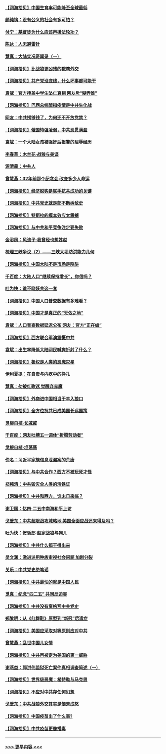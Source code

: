 #### [【网海拾贝】中国生育率可能降至全球最低](../pages/nsc993/n12948793.md?t=05150351) 
#### [颜纯钩：没有公义的社会有多可怕？](../pages/nsc993/n12947626.md?t=05150351) 
#### [付宁：基督徒为什么应该声援法轮功？](../pages/nsc993/n12947233.md?t=05150351) 
#### [陈达：人无避雷针](../pages/nsc993/n12947098.md?t=05150351) 
#### [慧真：大陆实况奇闻录（一）](../pages/nsc993/n12945811.md?t=05150351) 
#### [【网海拾贝】比战狼更凶残的戳瞎外交](../pages/nsc993/n12945717.md?t=05150351) 
#### [【网海拾贝】共产党没底线，什么坏事都可能干](../pages/nsc993/n12942090.md?t=05150351) 
#### [袁斌：官方掩盖中学生坠亡真相 网友斥“糊弄谁”](../pages/nsc993/n12942029.md?t=05150351) 
#### [【网海拾贝】巴西总统暗指疫情是中共生化战](../pages/nsc993/n12938999.md?t=05150351) 
#### [网友：中共捞够钱了，为何还不开放党禁？](../pages/nsc993/n12938952.md?t=05150351) 
#### [【网海拾贝】俄国恃强凌弱，中共恶贯满盈](../pages/nsc993/n12936626.md?t=05150351) 
#### [袁斌：一个大陆女孩被强奸后报警的屈辱经历](../pages/nsc993/n12936547.md?t=05150351) 
#### [李春草：木兰花·战狼与美谍](../pages/nsc993/n12935995.md?t=05150351) 
#### [源清晨：中共人](../pages/nsc993/n12935589.md?t=05150351) 
#### [曾慧燕：32年前那个纪念会 改变多少人命运](../pages/nsc993/n12934233.md?t=05150351) 
#### [【网海拾贝】经济脱钩是联手抗共成功的关键](../pages/nsc993/n12934176.md?t=05150351) 
#### [【网海拾贝】中共党史就是部不断树敌史](../pages/nsc993/n12932844.md?t=05150351) 
#### [【网海拾贝】特斯拉的模本效应太震撼](../pages/nsc993/n12925626.md?t=05150351) 
#### [【网海拾贝】与中共和平竞争注定要失败](../pages/nsc993/n12923326.md?t=05150351) 
#### [金浴凤：风流子‧我曾经也想姓赵](../pages/nsc993/n12920911.md?t=05150351) 
#### [梳理三峡争议（2）——三峡大坝防洪能力几何](../pages/nsc993/n12920173.md?t=05150351) 
#### [【网海拾贝】中国大陆不是市场是陷阱](../pages/nsc993/n12920143.md?t=05150351) 
#### [千百度：大陆人口“继续保持增长”，你信吗？](../pages/nsc993/n12918946.md?t=05150351) 
#### [吐为快：谁不晓妖共这一套](../pages/nsc993/n12918941.md?t=05150351) 
#### [【网海拾贝】中国人口普查数据有多难看？](../pages/nsc993/n12917822.md?t=05150351) 
#### [【网海拾贝】中国才是真正的“无依之地”](../pages/nsc993/n12915845.md?t=05150351) 
#### [袁斌：人口普查数据延迟公布 网友：官方“正在编”](../pages/nsc993/n12915748.md?t=05150351) 
#### [【网海拾贝】西方联合军演震慑中共](../pages/nsc993/n12913466.md?t=05150351) 
#### [袁斌：出生率降低大陆网民喊爽折射了什么？](../pages/nsc993/n12913365.md?t=05150351) 
#### [【网海拾贝】极权是人类的恶魔灾星](../pages/nsc993/n12910697.md?t=05150351) 
#### [伊利夏提：在自责与内疚中的挣扎](../pages/nsc993/n12910493.md?t=05150351) 
#### [慧真：勿被红歌迷 觉醒弃赤魔](../pages/nsc993/n12910485.md?t=05150351) 
#### [【网海拾贝】外商进中国相当于羊入狼口](../pages/nsc993/n12908274.md?t=05150351) 
#### [【网海拾贝】全方位抗共已成美国长远国策](../pages/nsc993/n12906878.md?t=05150351) 
#### [灵根自植‧长戚戚](../pages/nsc993/n12905585.md?t=05150351) 
#### [千百度：网友吐槽五一调休“折腾劳动者”](../pages/nsc993/n12905934.md?t=05150351) 
#### [灵根自植‧坦荡荡](../pages/nsc993/n12905562.md?t=05150351) 
#### [佚名：习近平家族信息泄漏案的荒唐](../pages/nsc993/n12904705.md?t=05150351) 
#### [【网海拾贝】与中共合作？西方不被玩死才怪](../pages/nsc993/n12903873.md?t=05150351) 
#### [郑纯清：中共毁灭全人类的活铁证](../pages/nsc993/n12903785.md?t=05150351) 
#### [【网海拾贝】中共和西方，谁末日来临？](../pages/nsc993/n12903482.md?t=05150351) 
#### [谢卫国：忆四‧二五中南海和平上访](../pages/nsc993/n12902192.md?t=05150351) 
#### [戈壁东：中共超限战攻城略地 美国全面应战还来得及吗？](../pages/nsc993/n12902297.md?t=05150351) 
#### [吐为快：贺骄郎‧赵家战狼与狗儿](../pages/nsc993/n12902280.md?t=05150351) 
#### [【网海拾贝】中共什么都干得出来](../pages/nsc993/n12897500.md?t=05150351) 
#### [吴文渊：激进派用种族审视社会问题 加剧分裂](../pages/nsc993/n12893881.md?t=05150351) 
#### [关乐：中共党史绝笔谣](../pages/nsc993/n12897270.md?t=05150351) 
#### [【网海拾贝】中共最怕的就是中国人民](../pages/nsc993/n12894705.md?t=05150351) 
#### [觅真：纪念“四二五” 共同反迫害](../pages/nsc993/n12894553.md?t=05150351) 
#### [【网海拾贝】中共没有资格写中共党史](../pages/nsc993/n12892231.md?t=05150351) 
#### [郑黎明：从《红舞鞋》原型到“新冠”后遗症](../pages/nsc993/n12890469.md?t=05150351) 
#### [【网海拾贝】美国应采取对等原则应对中共](../pages/nsc993/n12889176.md?t=05150351) 
#### [曾慧燕：乱世中国儿女情](../pages/nsc993/n12887931.md?t=05150351) 
#### [【网海拾贝】中共再被定为美国的第一威胁](../pages/nsc993/n12887580.md?t=05150351) 
#### [谢燕益：郭洪伟监狱死亡案件真相调查简述（一）](../pages/nsc993/n12885648.md?t=05150351) 
#### [【网海拾贝】世界级恶魔：希特勒与马克思](../pages/nsc993/n12884062.md?t=05150351) 
#### [【网海拾贝】不应对中共存任何幻想](../pages/nsc993/n12881460.md?t=05150351) 
#### [戈壁东：中共战狼外交其实是恼羞成怒](../pages/nsc993/n12880392.md?t=05150351) 
#### [【网海拾贝】中国疫苗出了什么事?](../pages/nsc993/n12879124.md?t=05150351) 
#### [【网海拾贝】中共疫苗更像播毒](../pages/nsc993/n12876631.md?t=05150351) 

----
#### [ >>> 更早内容 <<< ](../indexes/nsc993-earlier.md)
